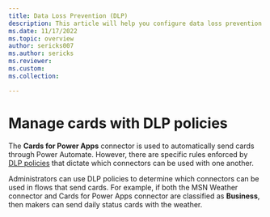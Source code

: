 ```yaml
---
title: Data Loss Prevention (DLP)
description: This article will help you configure data loss prevention (DLP) policies for cards.
ms.date: 11/17/2022
ms.topic: overview
author: sericks007
ms.author: sericks
ms.reviewer: 
ms.custom: 
ms.collection: 

---
```


# Manage cards with DLP policies

The **Cards for Power Apps** connector is used to automatically send cards through Power Automate. However, there are specific rules enforced by [DLP policies](/power-platform/admin/wp-data-loss-prevention) that dictate which connectors can be used with one another.

Administrators can use DLP policies to determine which connectors can be used in flows that send cards. For example, if both the MSN Weather connector and Cards for Power Apps connector are classified as **Business**, then makers can send daily status cards with the weather.
